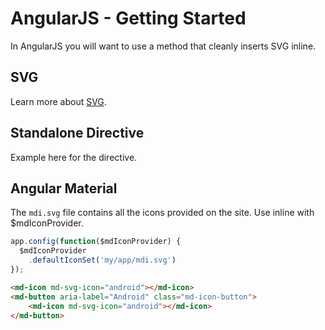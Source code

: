 # AngularJS - Getting Started

In AngularJS you will want to use a method that cleanly inserts SVG inline.

## SVG

Learn more about [SVG](./svg).

## Standalone Directive

Example here for the directive.

## Angular Material

The `mdi.svg` file contains all the icons provided on the site. Use inline with $mdIconProvider.

```js
app.config(function($mdIconProvider) {
  $mdIconProvider
    .defaultIconSet('my/app/mdi.svg')
});
```

```html
<md-icon md-svg-icon="android"></md-icon>
<md-button aria-label="Android" class="md-icon-button">
    <md-icon md-svg-icon="android"></md-icon>
</md-button>
```
